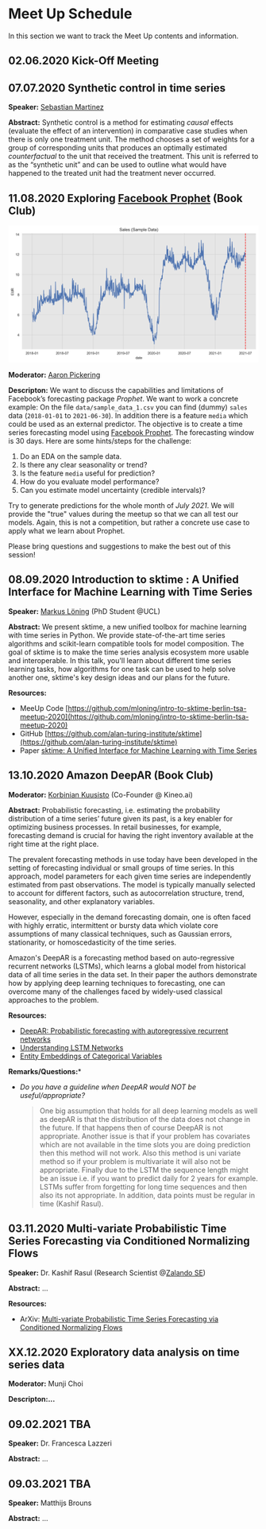# Meet Up Schedule 

In this section we want to track the Meet Up contents and information. 

## 02.06.2020 Kick-Off Meeting 

## 07.07.2020 Synthetic control in time series 

**Speaker:** [Sebastian Martinez](https://smartinez.co/)

**Abstract:** Synthetic control is a method for estimating *causal* effects (evaluate the effect of an intervention) in comparative case studies when there is only one treatment unit. The method chooses a set of weights for a group of corresponding units that produces an optimally estimated *counterfactual* to the unit that received the treatment. This unit is referred to as the “synthetic unit” and can be used to outline what would have happened to the treated unit had the treatment never occurred.

## 11.08.2020 Exploring [Facebook Prophet](https://facebook.github.io/prophet/) (Book Club)

<img src="images/sample_data_1_plot.png">

**Moderator:** [Aaron Pickering](https://www.linkedin.com/in/aaron-p-87a139175/)

**Descripton:** We want to discuss the capabilities and limitations of Facebook’s forecasting package *Prophet*. We want to work a concrete example: On the file `data/sample_data_1.csv` you can find (dummy) `sales` data (`2018-01-01` to `2021-06-30`). In addition there is a feature `media` which could be used as an external predictor. The objective is to create a time series forecasting model using [Facebook Prophet](https://facebook.github.io/prophet/). The forecasting window is 30 days. Here are some hints/steps for the challenge: 

1. Do an EDA on the sample data. 
2. Is there any clear seasonality or trend? 
3. Is the feature `media` useful for prediction? 
4. How do you evaluate model performance?
5. Can you estimate model uncertainty (credible intervals)? 

Try to generate predictions for the whole month of *July 2021*. We will provide the "true" values during the meetup so that we can all test our models. Again, this is not a competition, but rather a concrete use case to apply what we learn about Prophet. 

Please bring questions and suggestions to make the best out of this session!

## 08.09.2020 Introduction to sktime : A Unified Interface for Machine Learning with Time Series

**Speaker:** [Markus Löning](https://www.geog.ucl.ac.uk/people/research-students/markus-loning) (PhD Student @UCL)

**Abstract:** We present sktime, a new unified toolbox for machine learning with time series in Python. We provide state-of-the-art time series algorithms and scikit-learn compatible tools for model composition. The goal of sktime is to make the time series analysis ecosystem more usable and interoperable. In this talk, you'll learn about different time series learning tasks, how algorithms for one task can be used to help solve another one, sktime's key design ideas and our plans for the future.

**Resources:**
- MeeUp Code [https://github.com/mloning/intro-to-sktime-berlin-tsa-meetup-2020](https://github.com/mloning/intro-to-sktime-berlin-tsa-meetup-2020)
- GitHub [https://github.com/alan-turing-institute/sktime](https://github.com/alan-turing-institute/sktime)
- Paper [sktime: A Unified Interface for Machine Learning
with Time Series](http://learningsys.org/neurips19/assets/papers/sktime_ml_systems_neurips2019.pdf)

## 13.10.2020 Amazon DeepAR (Book Club)

**Moderator:** [Korbinian Kuusisto](https://kkuusisto.github.io/) (Co-Founder @ Kineo.ai)

**Abstract:** Probabilistic forecasting, i.e. estimating the probability distribution of a time series’ future given its past, is a key enabler for optimizing business processes. In retail businesses, for example, forecasting demand is crucial for having the right inventory available at the right time at the right place.

The prevalent forecasting methods in use today have been developed in the setting of forecasting individual or small groups of time series. In this approach, model parameters for each given time series are independently estimated from past observations. The model is typically manually selected
to account for different factors, such as autocorrelation structure, trend, seasonality, and other explanatory variables.

However, especially in the demand forecasting domain, one is often faced with highly erratic, intermittent or bursty data which violate core assumptions of many classical techniques, such as Gaussian errors, stationarity, or homoscedasticity of the time series.

Amazon's DeepAR is a forecasting method based on auto-regressive recurrent networks (LSTMs), which learns a global model from historical data of all time series in the data set. In their paper the authors demonstrate how by applying deep learning techniques to forecasting, one can overcome many of the challenges faced by widely-used classical approaches to the problem.

**Resources:**
- [DeepAR: Probabilistic forecasting with autoregressive recurrent networks](https://www.sciencedirect.com/science/article/pii/S0169207019301888)
- [Understanding LSTM Networks](https://colah.github.io/posts/2015-08-Understanding-LSTMs/)
- [Entity Embeddings of Categorical Variables](https://arxiv.org/abs/1604.06737)

**Remarks/Questions:***
- *Do you have a guideline when DeepAR would NOT be useful/appropriate?*
  > One big assumption that holds for all deep learning models as well as deepAR is that the distribution of the data does not change in the future. If that happens then of course DeepAR is not appropriate. Another issue is that if your problem has covariates which are not available in the time slots you are doing prediction then this method will not work. Also this method is uni variate method so if your problem is multivariate it will also not be appropriate. Finally due to the LSTM the sequence length might be an issue i.e. if you want to predict daily for 2 years for example. LSTMs suffer from forgetting for long time sequences and then also its not appropriate. In addition, data points must be regular in time (Kashif Rasul).

## 03.11.2020 Multi-variate Probabilistic Time Series Forecasting via Conditioned Normalizing Flows

**Speaker:** Dr. Kashif Rasul (Research Scientist @[Zalando SE](https://en.zalando.de/?_rfl=de))

**Abstract:** ...

**Resources:**
- ArXiv: [Multi-variate Probabilistic Time Series Forecasting via Conditioned
Normalizing Flows](https://arxiv.org/pdf/2002.06103.pdf)

## XX.12.2020 Exploratory data analysis on time series data

**Moderator:** Munji Choi

**Descripton:...**

## 09.02.2021 TBA

**Speaker:** Dr. Francesca Lazzeri

**Abstract:** ...

## 09.03.2021 TBA

**Speaker:** Matthijs Brouns 

**Abstract:** ...
